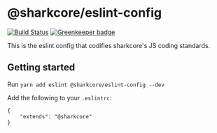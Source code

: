 # @sharkcore/eslint-config

[![Build Status](https://travis-ci.org/sharkcore/eslint-config.svg?branch=master)](https://travis-ci.org/sharkcore/eslint-config) [![Greenkeeper badge](https://badges.greenkeeper.io/sharkcore/eslint-config.svg)](https://greenkeeper.io/)

This is the eslint config that codifies sharkcore's JS coding standards.

## Getting started

Run `yarn add eslint @sharkcore/eslint-config --dev`

Add the following to your `.eslintrc`:
```
{
    "extends": "@sharkcore"
}
```
